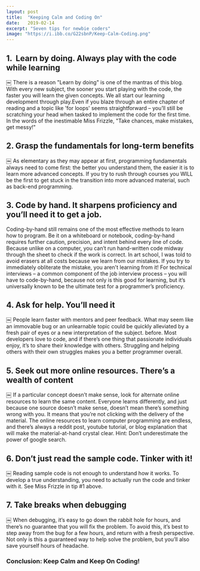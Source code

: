 ```yaml
---
layout: post
title:  "Keeping Calm and Coding On"
date:   2019-02-14
excerpt: "Seven tips for newbie coders"
image: "https://i.ibb.co/G22sbnP/Keep-Calm-Coding.png" 
---
```

## 1.  Learn by doing. Always play with the code while learning
￼
There is a reason "Learn by doing" is one of the mantras of this blog. With every new subject, the sooner you start playing with the code, the faster you will learn the given concepts. We all start our learning development through play.Even if you blaze through an entire chapter of reading and a topic like 'for loops' seems straightforward – you’ll still be scratching your head when tasked to implement the code for the first time.  In the words of the inestimable Miss Frizzle, "Take chances, make mistakes, get messy!"
 

## 2. Grasp the fundamentals for long-term benefits
￼
As elementary as they may appear at first, programming fundamentals always need to come first: the better you understand them, the easier it is to learn more advanced concepts. If you try to rush through courses you WILL be the first to get stuck in the transition into more advanced material, such as back-end programming. 
 
## 3. Code by hand. It sharpens proficiency and you’ll need it to get a job.

Coding-by-hand still remains one of the most effective methods to learn how to program. Be it on a whiteboard or notebook, coding-by-hand requires further caution, precision, and intent behind every line of code. Because unlike on a computer, you can’t run hand-written code midway through the sheet to check if the work is correct. In art school, I was told to avoid erasers at all costs because we learn from our mistakes. If you try to immediately obliterate the mistake, you aren't learning from it!  For technical interviews – a common component of the job interview process – you will have to code-by-hand, because not only is this good for learning, but it’s universally known to be the ultimate test for a programmer’s proficiency.
 
## 4. Ask for help. You’ll need it
￼
People learn faster with mentors and peer feedback. What may seem like an immovable bug or an unlearnable topic could be quickly alleviated by a fresh pair of eyes or a new interpretation of the subject. before. Most developers love to code, and if there’s one thing that passionate individuals enjoy, it’s to share their knowledge with others. Struggling and helping others with their own struggles makes you a better programmer overall.
 
## 5. Seek out more online resources. There’s a wealth of content
￼
If a particular concept doesn’t make sense, look for alternate online resources to learn the same content. Everyone learns differently, and just because one source doesn’t make sense, doesn’t mean there’s something wrong with you. It means that you’re not clicking with the delivery of the material. The online resources to learn computer programming are endless, and there’s always a reddit post, youtube tutorial, or blog explanation that will make the material-at-hand crystal clear.
Hint: Don’t underestimate the power of google search.
 
## 6. Don’t just read the sample code. Tinker with it!
￼
Reading sample code is not enough to understand how it works. To develop a true understanding, you need to actually run the code and tinker with it. See Miss Frizzle in tip #1 above.
 
## 7. Take breaks when debugging
￼
When debugging, it’s easy to go down the rabbit hole for hours, and there’s no guarantee that you will fix the problem. To avoid this, it’s best to step away from the bug for a few hours, and return with a fresh perspective. Not only is this a guaranteed way to help solve the problem, but you’ll also save yourself hours of headache.
 
### Conclusion: Keep Calm and Keep On Coding!

    
